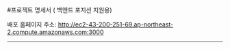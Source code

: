 #프로젝트 명세서 ( 백엔드 포지션 지원용)

배포 홈페이지 주소: http://ec2-43-200-251-69.ap-northeast-2.compute.amazonaws.com:3000

-----------------
